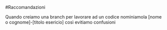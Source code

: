 #Raccomandazioni

Quando creiamo una branch per lavorare ad un codice nominiamola [nome o cognome]-[titolo esericio] così evitiamo confusioni
